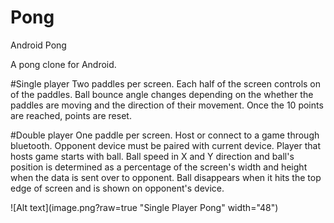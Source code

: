 # Pong
Android Pong

A pong clone for Android.

#Single player
Two paddles per screen. Each half of the screen controls on of the paddles. Ball bounce angle changes depending on the whether the paddles are moving and the direction of their movement.
Once the 10 points are reached, points are reset.

#Double player
One paddle per screen. Host or connect to a game through bluetooth. Opponent device must be paired with current device. Player that hosts game starts with ball.
Ball speed in X and Y direction and ball's position is determined as a percentage of the screen's width and height when the data is sent over to opponent. Ball disappears when it hits the top edge of screen and is shown on opponent's device.

![Alt text](image.png?raw=true "Single Player Pong"  width="48")
